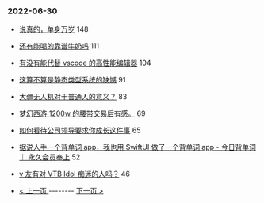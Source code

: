 ### 2022-06-30 
- [说真的，单身万岁](https://www.v2ex.com/t/863051) 148
- [还有能喝的靠谱牛奶吗](https://www.v2ex.com/t/863122) 111
- [有没有能代替 vscode 的高性能编辑器](https://www.v2ex.com/t/863081) 104
- [这算不算是静态类型系统的缺憾](https://www.v2ex.com/t/863142) 91
- [大疆无人机对于普通人的意义？](https://www.v2ex.com/t/863103) 83
- [梦幻西游 1200w 的腰带交易后有感。](https://www.v2ex.com/t/863111) 69
- [如何看待公司领导要求你成长这件事](https://www.v2ex.com/t/863101) 65
- [据说人手一个背单词 app，我也用 SwiftUI 做了一个背单词 app - 今日背单词 ｜ 永久会员奉上](https://www.v2ex.com/t/863238) 52
- [v 友有对 VTB Idol 痴迷的人吗？](https://www.v2ex.com/t/863052) 46 

- [ < 上一页 ](https://github.com/able8/v2ex-hot-record/blob/master/2022-06-29.md) -------- [ 下一页 > ](https://github.com/able8/v2ex-hot-record/blob/master/2022-07-01.md)